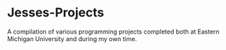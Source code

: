 # Jesses-Projects
A compilation of various programming projects completed both at Eastern Michigan University and during my own time.
